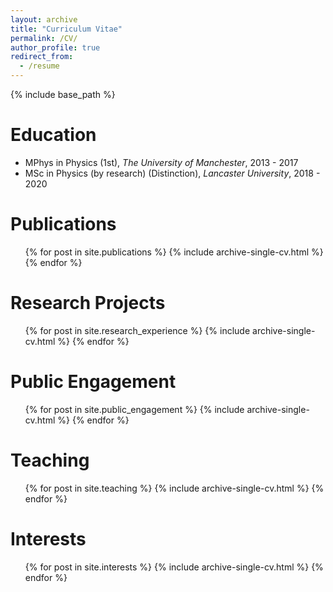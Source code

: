 ```yaml
---
layout: archive
title: "Curriculum Vitae"
permalink: /CV/
author_profile: true
redirect_from:
  - /resume
---
```


{% include base_path %}

Education
======
* MPhys in Physics (1st), <i>The University of Manchester</i>, 2013 - 2017
* MSc in Physics (by research) (Distinction), <i>Lancaster University</i>, 2018 - 2020

Publications
======
  <ul>{% for post in site.publications %}
    {% include archive-single-cv.html %}
  {% endfor %}</ul>
  
  

Research Projects
======
<ul>{% for post in site.research_experience %}
    {% include archive-single-cv.html %}
  {% endfor %}</ul>
  
Public Engagement
======
  <ul>{% for post in site.public_engagement %}
    {% include archive-single-cv.html %}
  {% endfor %}</ul>
  
  
Teaching
======
  <ul>{% for post in site.teaching %}
    {% include archive-single-cv.html %}
  {% endfor %}</ul>
  
Interests
======
  <ul>{% for post in site.interests %}
    {% include archive-single-cv.html %}
  {% endfor %}</ul>
